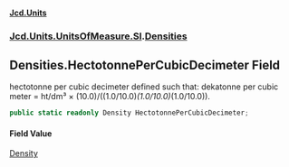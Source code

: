 #### [Jcd.Units](index.md 'index')
### [Jcd.Units.UnitsOfMeasure.SI](Jcd.Units.UnitsOfMeasure.SI.md 'Jcd.Units.UnitsOfMeasure.SI').[Densities](Densities.md 'Jcd.Units.UnitsOfMeasure.SI.Densities')

## Densities.HectotonnePerCubicDecimeter Field

hectotonne per cubic decimeter defined such that: dekatonne per cubic meter = ht/dm³ × (10.0)/((1.0/10.0)*(1.0/10.0)*(1.0/10.0)).

```csharp
public static readonly Density HectotonnePerCubicDecimeter;
```

#### Field Value
[Density](Density.md 'Jcd.Units.UnitTypes.Density')